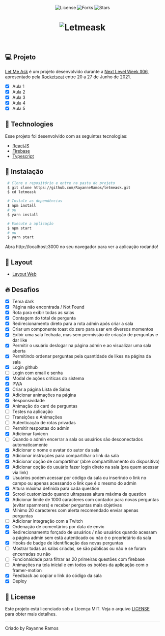 <p align='center'>
  <img src='https://img.shields.io/badge/license-MIT-%23835afd' alt='License' />
  <img src='https://img.shields.io/badge/forks-MIT-%23835afd' alt='Forks' />
  <img src='https://img.shields.io/badge/stars-MIT-%23835afd' alt='Stars' />
</P>

<h1 align='center'>
  <img src='https://user-images.githubusercontent.com/43352880/123683373-819d7600-d822-11eb-9825-5f21cef4c924.png' title='Letmeask' alt='Letmeask'/>
</h1>

<br>

## 💻 Projeto
[Let Me Ask](https://letmeask-phi.vercel.app/) é um projeto desenvolvido durante a [Next Level Week #06](https://nextlevelweek.com/),
apresentado pela [Rocketseat](https://rocketseat.com.br) entre 20 a 27 de Junho de 2021.

 - [x] Aula 1
 - [x] Aula 2
 - [x] Aula 3
 - [x] Aula 4
 - [x] Aula 5

## 🧪 Technologies

Esse projeto foi desenvolvido com as seguintes tecnologias:

 - [ReactJS](https://reactjs.org)
 - [Firebase](https://firebase.google.com/)
 - [Typescript](https://www.typescriptlang.org/)

## 🚀 Instalação

```bash
 # Clone o repositório e entre na pasta do projeto
 $ git clone https://github.com/RayanneRamos/letmeask.git
 $ cd letmeask

 # Instale as dependências
 $ npm install
 # ou
 $ yarn install

 # Execute a aplicação
 $ npm start
 # ou
 $ yarn start
```
 Abra http://localhost:3000 no seu navegador para ver a aplicação rodando!

## 🔖 Layout

 - [Layout Web](https://www.figma.com/file/Uf2FtAixC7CNH2stDTTy0c/Letmeask-(Copy)?node-id=0%3A1)

## 🔥 Desafios
 - [x] Tema dark
 - [x] Página não encontrada / Not Found
 - [x] Rota para exibir todas as salas
 - [x] Contagem do total de pergunta
 - [x] Redirecionamento direto para a rota admin após criar a sala
 - [x] Criar um componente toast do zero para usar em diversos momentos
 - [x] Exibir uma sala fechada, mas sem permissão de criação de perguntas e dar like
 - [x] Permitir o usuário deslogar na página admin e ao visualizar uma sala aberta
 - [x] Permitindo ordenar perguntas pela quantidade de likes na página da sala
 - [x] Login github
 - [ ] Login com email e senha
 - [x] Modal de ações críticas do sistema
 - [x] PWA
 - [x] Criar a página Lista de Salas
 - [x] Adicionar animações na página
 - [x] Responsividade
 - [x] Animação do card de perguntas
 - [ ] Testes na aplicação
 - [ ] Transições e Animações
 - [ ] Autenticação de rotas privadas
 - [ ] Permitir respostas do admin
 - [x] Adicionar favicon
 - [ ] Quando o admin encerrar a sala os usuários são desconectados automaticamente
 - [x] Adicionar o nome e avatar do autor da sala
 - [x] Adicionar instruções para compartilhar o link da sala
 - [x] Adicionar opção de compartilhar (abre compartilhamento do dispositivo)
 - [x] Adicionar opção do usuário fazer login direto na sala (pra quem acessar via link)
 - [x] Usuários podem acessar por código da sala ou inserindo o link no campo ou apenas acessando o link que é o mesmo do admin
 - [x] Altura máxima definida para cada question
 - [x] Scrool customizado quando ultrapassa altura máxima da question
 - [x] Adicionar limite de 1000 caracteres com contador para novas perguntas (evitar spammers) e receber perguntas mais objetivas
 - [x] Mínimo 20 caracteres com alerta recomendado enviar apenas perguntas
 - [ ] Adicionar integração com a Twitch
 - [x] Ordenação de comentários por data de envio
 - [x] Redirecionamento forçado de usuários / não usuários quando acessam a página admin sem está autenticado ou não é o proprietário da sala
 - [x] Hooks de badge de identificação das novas perguntas 
 - [ ] Mostrar todas as salas criadas, se são públicas ou não e se foram encerradas ou não
 - [ ] Funcionaidade para filtrar as 20 primeiras questões com firebase
 - [ ] Animações na tela inicial e em todos os botões da aplicação com o framer-motion
 - [x] Feedback ao copiar o link do código da sala
 - [x] Deploy

## 📝 License

Este projeto está licenciado sob a Licença MIT. Veja o arquivo [LICENSE](LICENSE) para obter mais detalhes.

---

<p aling="center">Criado by Rayanne Ramos</p>
